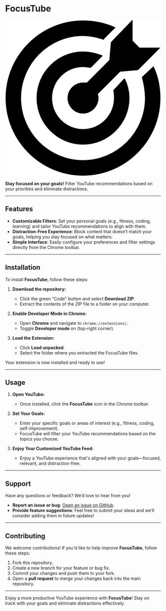 # FocusTube
![FocusTube Logo](./bullseye.png)


**Stay focused on your goals!** Filter YouTube recommendations based on your priorities and eliminate distractions.

---

## Features

- **Customizable Filters**: Set your personal goals (e.g., fitness, coding, learning) and tailor YouTube recommendations to align with them.
- **Distraction-Free Experience**: Block content that doesn’t match your goals, helping you stay focused on what matters.
- **Simple Interface**: Easily configure your preferences and filter settings directly from the Chrome toolbar.

---

## Installation

To install **FocusTube**, follow these steps:

1. **Download the repository:**
   - Click the green "Code" button and select **Download ZIP**.
   - Extract the contents of the ZIP file to a folder on your computer.

2. **Enable Developer Mode in Chrome:**
   - Open **Chrome** and navigate to `chrome://extensions/`.
   - Toggle **Developer mode** on (top-right corner).

3. **Load the Extension:**
   - Click **Load unpacked**.
   - Select the folder where you extracted the FocusTube files.

Your extension is now installed and ready to use!

---

## Usage

1. **Open YouTube:**
   - Once installed, click the **FocusTube** icon in the Chrome toolbar.

2. **Set Your Goals:**
   - Enter your specific goals or areas of interest (e.g., fitness, coding, self-improvement).
   - FocusTube will filter your YouTube recommendations based on the topics you choose.

3. **Enjoy Your Customized YouTube Feed:**
   - Enjoy a YouTube experience that's aligned with your goals—focused, relevant, and distraction-free.

---

## Support

Have any questions or feedback? We’d love to hear from you!

- **Report an issue or bug**: [Open an issue on GitHub](https://github.com/Tirthchoksi22/FocusTube/issues).
- **Provide feature suggestions**: Feel free to submit your ideas and we’ll consider adding them in future updates!

---

## Contributing

We welcome contributions! If you'd like to help improve **FocusTube**, follow these steps:

1. Fork this repository.
2. Create a new branch for your feature or bug fix.
3. Commit your changes and push them to your fork.
4. Open a **pull request** to merge your changes back into the main repository.

---

Enjoy a more productive YouTube experience with **FocusTube**! Stay on track with your goals and eliminate distractions effectively.
